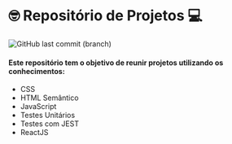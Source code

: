 # :nerd_face: Repositório de Projetos :computer:

![GitHub last commit (branch)](https://img.shields.io/github/last-commit/gabrielmirandaBR/Projetos/master)

#### Este repositório tem o objetivo de reunir projetos utilizando os conhecimentos:
  <ul>
    <li>CSS</li>
    <li>HTML Semântico</li>
    <li>JavaScript</li>
    <li>Testes Unitários</li>
    <li>Testes com JEST</li>
    <li>ReactJS</li>
  <ul>

